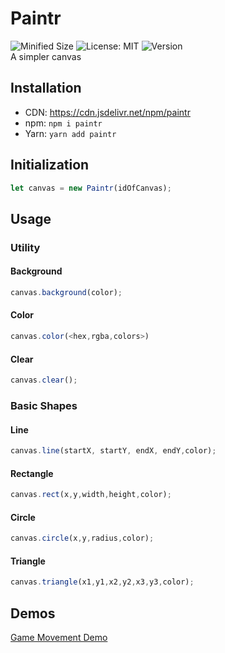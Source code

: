 # Paintr
![Minified Size](https://img.shields.io/bundlephobia/min/paintr?color=purple) ![License: MIT](https://img.shields.io/npm/l/paintr) ![Version](https://img.shields.io/npm/v/paintr)  
A simpler canvas
## Installation
* CDN: https://cdn.jsdelivr.net/npm/paintr
* npm: `npm i paintr`
* Yarn: `yarn add paintr`
## Initialization
```js
let canvas = new Paintr(idOfCanvas);
```
## Usage

### Utility
#### Background
```js
canvas.background(color);
```
#### Color
```js
canvas.color(<hex,rgba,colors>)
```
#### Clear
```js
canvas.clear();
```

### Basic Shapes
#### Line
```js
canvas.line(startX, startY, endX, endY,color);
```
#### Rectangle
```js
canvas.rect(x,y,width,height,color);
```
#### Circle
```js
canvas.circle(x,y,radius,color);
```
#### Triangle
```js
canvas.triangle(x1,y1,x2,y2,x3,y3,color);
```
## Demos

[Game Movement Demo](https://vooxal.github.io/Paintr/demos/mvmt.html)
